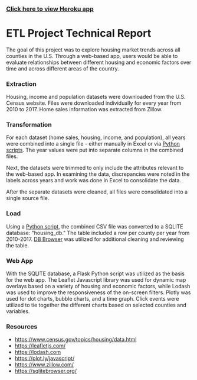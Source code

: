 ### <a href="http://housing-markets.herokuapp.com/" target="_blank">Click here to view Heroku app</a>

# ETL Project Technical Report

The goal of this project was to explore housing market trends across all counties in the U.S. Through a web-based app, users would be able to evaluate relationships between different housing and economic factors over time and across different areas of the country.

### Extraction

Housing, income and population datasets were downloaded from the U.S. Census website. Files were downloaded individually for every year from 2010 to 2017. Home sales information was extracted from Zillow.

### Transformation

For each dataset (home sales, housing, income, and population), all years were combined into a single file - either manually in Excel or via [Python scripts](https://github.com/nu-datacamp/Housing-Market-Insights/blob/master/Population%20Data/combine%20population%20csv.ipynb). The year values were put into separate columns in the combined files.

Next, the datasets were trimmed to only include the attributes relevant to the web-based app. In examining the data, discrepancies were noted in the labels across years and work was done in Excel to consolidate the data. 

After the separate datasets were cleaned, all files were consolidated into a single source file.

### Load

Using a [Python script](https://github.com/nu-datacamp/Housing-Market-Insights/blob/master/csv-to-sqlite.ipynb), the combined CSV file was converted to a SQLITE database: "housing_db." The table included a row per county per year from 2010-2017. [DB Browser](https://sqlitebrowser.org/) was utilized for additional cleaning and reviewing the table.

### Web App
With the SQLITE database, a Flask Python script was utilized as the basis for the web app. The Leaflet Javascript library was used for dynamic map overlays based on a variety of housing and economic factors, while Lodash was used to improve the responsiveness of the on-screen filters. Plotly was used for dot charts, bubble charts, and a time graph. Click events were utilized to tie together the different charts based on selected counties and variables.

### Resources
* https://www.census.gov/topics/housing/data.html
* https://leafletjs.com/
* https://lodash.com
* https://plot.ly/javascript/
* https://www.zillow.com/
* https://sqlitebrowser.org/
